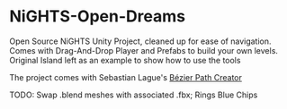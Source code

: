 # NiGHTS-Open-Dreams
Open Source NiGHTS Unity Project, cleaned up for ease of navigation.
Comes with Drag-And-Drop Player and Prefabs to build your own levels.
Original Island left as an example to show how to use the tools

The project comes with Sebastian Lague's [Bézier Path Creator](https://assetstore.unity.com/packages/tools/utilities/b-zier-path-creator-136082)

TODO:
Swap .blend meshes with associated .fbx;
  Rings
  Blue Chips
